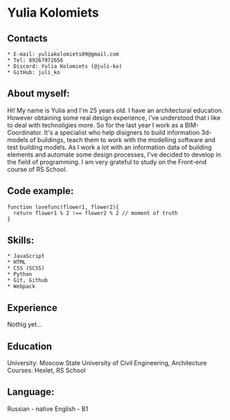 # **Yulia Kolomiets**


## Contacts
    * E-mail: yuliakolomiets09@gmail.com
    * Tel: 89267972656
    * Discord: Yulia Kolomiets (@juli-ko)
    * GitHub: juli_ko


## About myself:
Hi! My name is Yulia and I'm 25 years old. I have an architectural education. However obtaining some real design experience, i've understood that i like to deal with technoligies more. So for the last year I work as a BIM-Coordinator. It's a specialist who help disigners to build information 3d-models of buildings, teach them to work with the modelling software and test building models. As I work a lot with an information data of building elements and automate some design processes, I've decided to develop in the field of programming. I am very grateful to study on the Front-end course of RS School.



## Code example:
```
function lovefunc(flower1, flower2){
  return flower1 % 2 !== flower2 % 2 // moment of truth
}
```


## Skills:
    * JavaScript
    * HTML
    * CSS (SCSS)
    * Python
    * Git, Github
    * Webpack


## Experience
Nothig yet...


## Education
University: Moscow State University of Civil Engineering, Architecture
Courses: Hexlet, RS School 


## Language:
Russian - native
English - B1